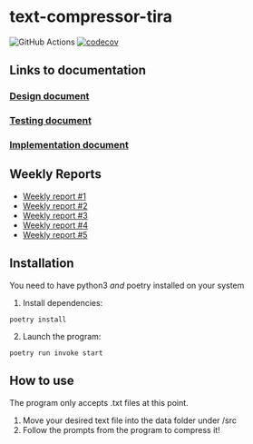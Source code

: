 # text-compressor-tira

![GitHub Actions](https://github.com/VoxBorealis/text_compressor_tira/workflows/CI/badge.svg)
[![codecov](https://codecov.io/gh/VoxBorealis/text_compressor_tira/branch/main/graph/badge.svg?token=B7ZURMRPLA)](https://codecov.io/gh/VoxBorealis/text_compressor_tira)

## Links to documentation

### [Design document](https://github.com/VoxBorealis/text_compressor_tira/blob/main/documentation/design_document.md)
### [Testing document](https://github.com/VoxBorealis/text_compressor_tira/blob/main/documentation/testing_document.md)
### [Implementation document](https://github.com/VoxBorealis/text_compressor_tira/blob/main/documentation/implementation_document.md)



## Weekly Reports

* [Weekly report #1](https://github.com/VoxBorealis/text_compressor_tira/blob/main/documentation/Weekly%20Reports/weekly_report_1.md)
* [Weekly report #2](https://github.com/VoxBorealis/text_compressor_tira/blob/main/documentation/Weekly%20Reports/weekly_report_2.md)
* [Weekly report #3](https://github.com/VoxBorealis/text_compressor_tira/blob/main/documentation/Weekly%20Reports/weekly_report_3.md)
* [Weekly report #4](https://github.com/VoxBorealis/text_compressor_tira/blob/main/documentation/Weekly%20Reports/weekly_report_4.md)
* [Weekly report #5](./documentation/Weekly%20Reports/weekly_report_5.md)

## Installation

You need to have python3 *and* poetry installed on your system

1. Install dependencies:
```
poetry install
```
2. Launch the program:
```
poetry run invoke start
```

## How to use

The program only accepts .txt files at this point. 
1. Move your desired text file into the data folder under /src
2. Follow the prompts from the program to compress it!